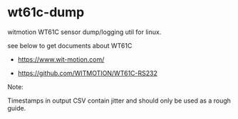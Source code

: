 # wt61c-dump
witmotion WT61C sensor dump/logging util for linux.

see below to get documents about WT61C

* https://www.wit-motion.com/

* https://github.com/WITMOTION/WT61C-RS232


Note:

Timestamps in output CSV contain jitter and should only be used as a rough guide.
